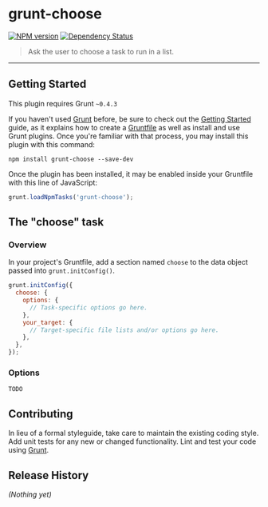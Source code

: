 # grunt-choose

[![NPM version](https://badge.fury.io/js/grunt-choose.png)](http://badge.fury.io/js/grunt-choose) [![Dependency Status](https://david-dm.org/leny/grunt-choose.png)](https://david-dm.org/leny/grunt-choose)

> Ask the user to choose a task to run in a list.

* * *

## Getting Started

This plugin requires Grunt `~0.4.3`

If you haven't used [Grunt](http://gruntjs.com/) before, be sure to check out the [Getting Started](http://gruntjs.com/getting-started) guide, as it explains how to create a [Gruntfile](http://gruntjs.com/sample-gruntfile) as well as install and use Grunt plugins. Once you're familiar with that process, you may install this plugin with this command:

```shell
npm install grunt-choose --save-dev
```

Once the plugin has been installed, it may be enabled inside your Gruntfile with this line of JavaScript:

```js
grunt.loadNpmTasks('grunt-choose');
```

## The "choose" task

### Overview

In your project's Gruntfile, add a section named `choose` to the data object passed into `grunt.initConfig()`.

```js
grunt.initConfig({
  choose: {
    options: {
      // Task-specific options go here.
    },
    your_target: {
      // Target-specific file lists and/or options go here.
    },
  },
});
```

### Options

`TODO`

## Contributing

In lieu of a formal styleguide, take care to maintain the existing coding style. Add unit tests for any new or changed functionality. Lint and test your code using [Grunt](http://gruntjs.com/).

## Release History

_(Nothing yet)_

